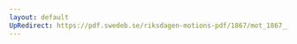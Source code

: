 ```yaml
---
layout: default
UpRedirect: https://pdf.swedeb.se/riksdagen-motions-pdf/1867/mot_1867__ak__00137/mot_1867__ak__00137_003.pdf
---
```

